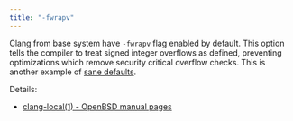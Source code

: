 ```yaml
---
title: "-fwrapv"
---
```


Clang from base system have `-fwrapv` flag enabled by default.
This option tells the compiler to treat signed integer overflows as defined,
preventing optimizations which remove security critical overflow checks.
This is another example of [sane defaults](/fact/sane-defaults/).

Details:

* [clang-local(1) - OpenBSD manual pages](https://man.openbsd.org/clang-local.1)
